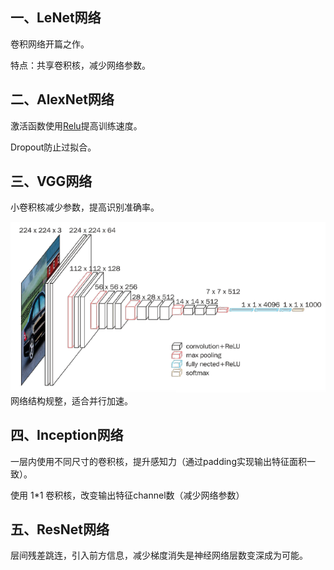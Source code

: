 ## 一、LeNet网络

卷积网络开篇之作。

特点：共享卷积核，减少网络参数。

## 二、AlexNet网络

激活函数使用[Relu](激活函数.md)提高训练速度。

Dropout防止过拟合。

## 三、VGG网络

小卷积核减少参数，提高识别准确率。

![VGG1](img/VGG1.png)
网络结构规整，适合并行加速。

## 四、Inception网络

一层内使用不同尺寸的卷积核，提升感知力（通过padding实现输出特征面积一致）。

使用 1\*1 卷积核，改变输出特征channel数（减少网络参数）

## 五、ResNet网络

层间残差跳连，引入前方信息，减少梯度消失是神经网络层数变深成为可能。
